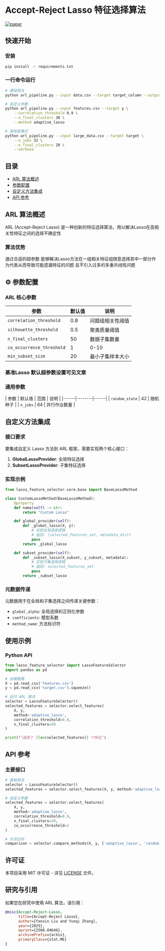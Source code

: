 # Accept-Reject Lasso 特征选择算法

[![paper](https://img.shields.io/badge/arXiv-2508.04646-b31b1b.svg)](https://arxiv.org/abs/2508.04646)


## 快速开始

### 安装

```bash
pip install -r requirements.txt
```

### 一行命令运行

```bash
# 基础用法
python arl_pipeline.py --input data.csv --target target_column --output results.json

# 自定义参数
python arl_pipeline.py --input features.csv --target y \
    --correlation_threshold 0.9 \
    --n_final_clusters 30 \
    --method adaptive_lasso

# 高性能模式
python arl_pipeline.py --input large_data.csv --target target \
    --n_jobs 32 \
    --n_final_clusters 20 \
    --verbose
```

## 目录

- [ARL 算法概述](#arl-算法概述)
- [参数配置](#参数配置)
- [自定义方法集成](#自定义方法集成)
- [API 参考](#api-参考)

## ARL 算法概述

ARL (Accept-Reject Lasso) 是一种创新的特征选择算法，用以解决Lasso在高相关性特征之间的选择不确定性

### 算法优势

通过合适的超参数
能够解决Lasso方法在一组相关特征组随意选择其中一部分作为代表从而导致可能遗漏特征的问题
且不引入过多的多重共线性问题

## ⚙️ 参数配置

### ARL 核心参数

| 参数 | 默认值 | 说明 |
|------|--------|------|
| `correlation_threshold` | 0.8 | 问题组相关性阈值 |
| `silhouette_threshold` | 0.5 | 聚类质量阈值 |
| `n_final_clusters` | 50 | 数据子集数量 |
| `co_occurrence_threshold` | 1 | 0-10 | 共现模式阈值 |
| `min_subset_size` | 20 | 最小子集样本大小 |

### 基准Lasso 默认超参数设置可见文章


### 通用参数

| 参数 | 默认值 | 范围 | 说明 |
|------|--------|------|
| `random_state` | 42 | 随机种子 |
| `n_jobs` | 64 | 并行作业数量 |

## 自定义方法集成

### 接口要求

要集成自定义 Lasso 方法到 ARL 框架，需要实现两个核心接口：

1. **GlobalLassoProvider**: 全局特征选择
2. **SubsetLassoProvider**: 子集特征选择

### 实现示例

```python
from lasso_feature_selector.core.base import BaseLassoMethod

class CustomLassoMethod(BaseLassoMethod):
    @property
    def name(self) -> str:
        return "Custom Lasso"

    def global_provider(self):
        def _global_lasso(X, y):
            # 实现全局选择逻辑
            # 返回: (selected_features_set, metadata_dict)
            pass
        return _global_lasso

    def subset_provider(self):
        def _subset_lasso(X_subset, y_subset, metadata):
            # 实现子集选择逻辑
            # 返回: selected_features_set
            pass
        return _subset_lasso
```

### 元数据传递

元数据用于在全局和子集选择之间传递关键参数：

- `global_alpha`: 全局选择的正则化参数
- `coefficients`: 模型系数
- `method_name`: 方法标识符



## 使用示例

### Python API

```python
from lasso_feature_selector import LassoFeatureSelector
import pandas as pd

# 加载数据
X = pd.read_csv('features.csv')
y = pd.read_csv('target.csv').squeeze()

# 运行 ARL 算法
selector = LassoFeatureSelector()
selected_features = selector.select_features(
    X, y,
    method='adaptive_lasso',
    correlation_threshold=0.8,
    n_final_clusters=50
)

print(f"选择了 {len(selected_features)} 个特征")
```

## API 参考

### 主要接口

```python
# 基础用法
selector = LassoFeatureSelector()
selected_features = selector.select_features(X, y, method='adaptive_lasso')

# 自定义参数
selected_features = selector.select_features(
    X, y,
    method='adaptive_lasso',
    correlation_threshold=0.9,
    n_final_clusters=30,
    co_occurrence_threshold=2
)

# 方法比较
comparison = selector.compare_methods(X, y, ['adaptive_lasso', 'random_lasso'])
```


## 许可证

本项目采用 MIT 许可证 - 详见 [LICENSE](LICENSE) 文件。

##  研究与引用

如果您在研究中使用 ARL 算法，请引用：

```bibtex
@misc{Accept-Reject-Lasso,
      title={Accept-Reject Lasso}, 
      author={Yanxin Liu and Yunqi Zhang},
      year={2025},
      eprint={2508.04646},
      archivePrefix={arXiv},
      primaryClass={stat.ME}
}
```


